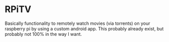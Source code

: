 # RPiTV
Basically functionality to remotely watch movies (via torrents) on your raspberry pi by using a custom android app. This probably already exist, but probably not 100% in the way I want.
